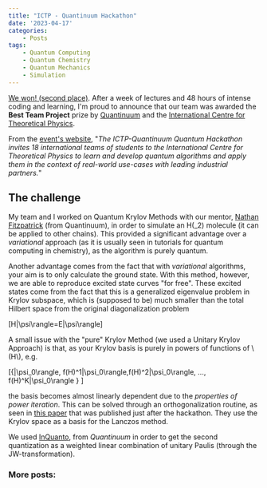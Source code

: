 ```yaml
---
title: "ICTP - Quantinuum Hackathon"
date: '2023-04-17'
categories: 
    - Posts
tags: 
    - Quantum Computing
    - Quantum Chemistry
    - Quantum Mechanics
    - Simulation
---
```


[We won! (second place)](https://www.ictp.it/news/2023/4/hackathon-prize-winners-announced). After a week of lectures and 48 hours of intense coding and learning, I'm proud to announce that our team was awarded the **Best Team Project** prize by [Quantinuum](https://www.quantinuum.com/) and the [International Centre for Theoretical Physics](https://www.ictp.it/).

From the [event's website](https://indico.ictp.it/event/10163), "*The ICTP-Quantinuum Quantum Hackathon invites 18 international teams of students to the International Centre for Theoretical Physics to learn and develop quantum algorithms and apply them in the context of real-world use-cases with leading industrial partners.*" 



## The challenge

My team and I worked on Quantum Krylov Methods with our mentor, [Nathan Fitzpatrick](https://scholar.google.com/citations?user=M9JDf6sAAAAJ) (from Quantinuum), in order to simulate an H\(_2\) molecule (it can be applied to other chains). This provided a significant advantage over a *variational* approach (as it is usually seen in tutorials for quantum computing in chemistry), as the algorithm is purely quantum.

Another advantage comes from the fact that with *variational* algorithms, your aim is to only calculate the ground state. With this method, however, we are able to reproduce excited state curves "for free". These excited states come from the fact that this is a generalized eigenvalue problem in Krylov subspace, which is (supposed to be) much smaller than the total Hilbert space from the original diagonalization problem 

\[H|\psi\rangle=E|\psi\rangle\]

A small issue with the "pure" Krylov Method (we used a Unitary Krylov Approach) is that, as your Krylov basis is purely in powers of functions of \\(H\\), e.g.

\[\{|\psi_0\rangle, f(H)^1|\psi_0\rangle,f(H)^2|\psi_0\rangle, ..., f(H)^K|\psi_0\rangle \} \]

the basis becomes almost linearly dependent due to the *properties of power iteration*. This can be solved through an orthogonalization routine, as seen in [this paper](https://arxiv.org/abs/2208.00567) that was published just after the hackathon. They use the Krylov space as a basis for the Lanczos method.

We used [InQuanto](https://www.quantinuum.com/computationalchemistry/inquanto), from *Quantinuum* in order to get the second quantization as a weighted linear combination of unitary Paulis (through the JW-transformation). 

<!-- ## Photo

![Current](../ictp.jpg?width=300) -->

### More posts: